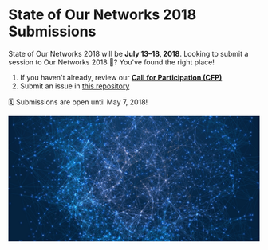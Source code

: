 # State of Our Networks 2018 Submissions

State of Our Networks 2018 will be **July 13–18, 2018**. Looking to submit a session to Our Networks 2018 📡? You've found the right place!

1. If you haven't already, review our [**Call for Participation (CFP)**](http://ournetworks.ca/)
1. Submit an issue in [this repository](https://github.com/ournetworks/2018-submissions/issues/new)

🗓 Submissions are open until May 7, 2018!

![mesh-sync.jpeg](/mesh-sync.jpeg)
